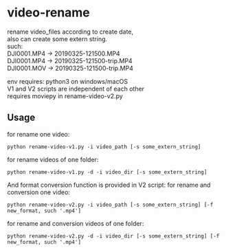 # video-rename

rename video_files according to create date,  
also can create some extern string.  
such:  
DJI0001.MP4 -> 20190325-121500.MP4  
DJI0001.MP4 -> 20190325-121500-trip.MP4  
DJI0001.MOV -> 20190325-121500-trip.MP4  

env requires: python3 on windows/macOS  
V1 and V2 scripts are independent of each other  
requires moviepy in rename-video-v2.py  

## Usage
for rename one video:  
```
python rename-video-v1.py -i video_path [-s some_extern_string]
```
for rename videos of one folder:
```
python rename-video-v1.py -d -i video_dir [-s some_extern_string]
```
And format conversion function is provided in V2 script:
for rename and conversion one video:  
```
python rename-video-v2.py -i video_path [-s some_extern_string] [-f new_format, such '.mp4']
```
for rename and conversion videos of one folder:
```
python rename-video-v2.py -d -i video_dir [-s some_extern_string] [-f new_format, such '.mp4']
```